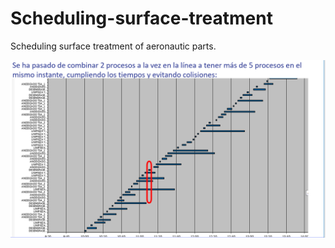 # Scheduling-surface-treatment
Scheduling surface treatment of aeronautic parts. 

![Solver](https://github.com/esanmar/Scheduling-surface-treatment/blob/master/lineattss.png)
